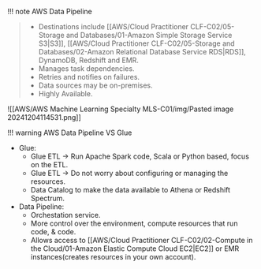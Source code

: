 
!!! note AWS Data Pipeline
> - Destinations include [[AWS/Cloud Practitioner CLF-C02/05-Storage and Databases/01-Amazon Simple Storage Service S3|S3]], [[AWS/Cloud Practitioner CLF-C02/05-Storage and Databases/02-Amazon Relational Database Service RDS|RDS]], DynamoDB, Redshift and EMR.
> - Manages task dependencies.
> - Retries and notifies on failures.
> - Data sources may be on-premises.
> - Highly Available.

![[AWS/AWS Machine Learning Specialty MLS-C01/img/Pasted image 20241204114531.png]]

!!! warning AWS Data Pipeline VS Glue 
- Glue:
	- Glue ETL -> Run Apache Spark code, Scala or Python based, focus on the ETL.
	- Glue ETL -> Do not worry about configuring or managing the resources.
	- Data Catalog to make the data available to Athena or Redshift Spectrum.
- Data Pipeline:
	- Orchestation service.
	- More control over the environment, compute resources that run code, & code.
	- Allows access to [[AWS/Cloud Practitioner CLF-C02/02-Compute in the Cloud/01-Amazon Elastic Compute Cloud EC2|EC2]] or EMR instances(creates resources in your own account).

